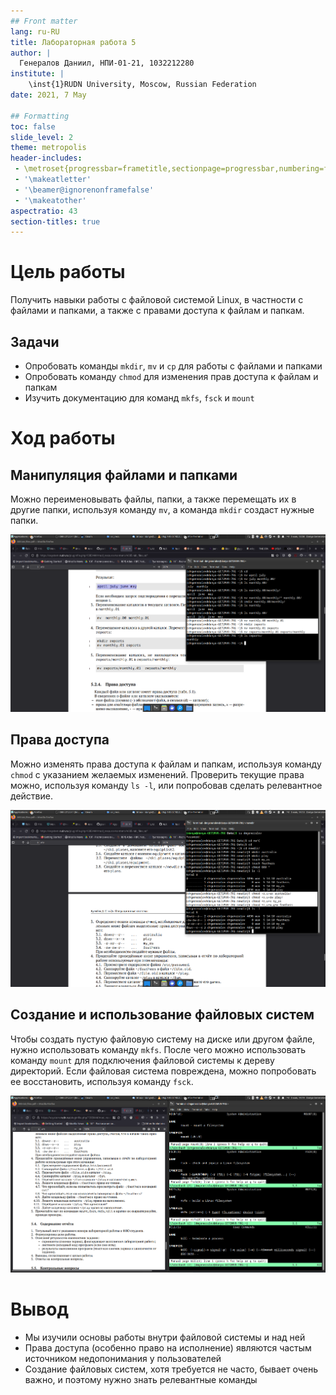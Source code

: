 ```yaml
---
## Front matter
lang: ru-RU
title: Лабораторная работа 5
author: |
  Генералов Даниил, НПИ-01-21, 1032212280
institute: |
	\inst{1}RUDN University, Moscow, Russian Federation
date: 2021, 7 May

## Formatting
toc: false
slide_level: 2
theme: metropolis
header-includes: 
 - \metroset{progressbar=frametitle,sectionpage=progressbar,numbering=fraction}
 - '\makeatletter'
 - '\beamer@ignorenonframefalse'
 - '\makeatother'
aspectratio: 43
section-titles: true
---
```


# Цель работы

Получить навыки работы с файловой системой Linux, в частности с файлами и папками, а также с правами доступа к файлам и папкам.

## Задачи

- Опробовать команды `mkdir`, `mv` и `cp` для работы с файлами и папками
- Опробовать команду `chmod` для изменения прав доступа к файлам и папкам
- Изучить документацию для команд `mkfs`, `fsck` и `mount`

# Ход работы

## Манипуляция файлами и папками

Можно переименовывать файлы, папки, а также перемещать их в другие папки, используя команду `mv`, а команда `mkdir` создаст нужные папки.

![Создание и перемещение папок](../report/image/Screenshot_4.png)

## Права доступа

Можно изменять права доступа к файлам и папкам, используя команду `chmod` с указанием желаемых изменений. Проверить текущие права можно, используя команду `ls -l`, или попробовав сделать релевантное действие.

![Изменение прав доступа](../report/image/Screenshot_9.png)

## Создание и использование файловых систем

Чтобы создать пустую файловую систему на диске или другом файле, нужно использовать команду `mkfs`. После чего можно использовать команду `mount` для подключения файловой системы к дереву директорий. Если файловая система повреждена, можно попробовать ее восстановить, используя команду `fsck`.

![Читаем мануалы](../report/image/Screenshot_11.png)

# Вывод

- Мы изучили основы работы внутри файловой системы и над ней
- Права доступа (особенно право на исполнение) являются частым источником недопонимания у пользователей
- Создание файловых систем, хотя требуется не часто, бывает очень важно, и поэтому нужно знать релевантные команды

